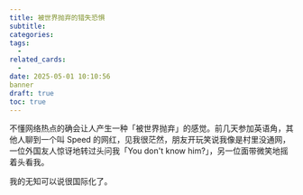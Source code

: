 ```yaml
---
title: 被世界抛弃的错失恐惧
subtitle: 
categories: 
tags:
  - 
related_cards:
  - 
date: 2025-05-01 10:10:56
banner
draft: true
toc: true
---
```


不懂网络热点的确会让人产生一种「被世界抛弃」的感觉。前几天参加英语角，其他人聊到一个叫 Speed 的网红，见我很茫然，朋友开玩笑说我像是村里没通网，一位外国友人惊讶地转过头问我「You don't know him?」，另一位面带微笑地摇着头看我。

我的无知可以说很国际化了。<!--more-->

